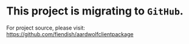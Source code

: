 # This project is migrating to `GitHub`. #

For project source, please visit: https://github.com/fiendish/aardwolfclientpackage